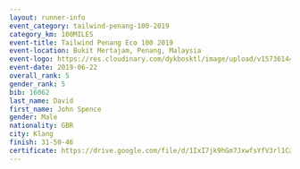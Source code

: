 ```yaml
--- 
layout: runner-info 
event_category: tailwind-penang-100-2019 
category_km: 100MILES 
event-title: Tailwind Penang Eco 100 2019 
event-location: Bukit Mertajam, Penang, Malaysia 
event-logo: https://res.cloudinary.com/dykbosktl/image/upload/v1573614442/Logo/Logo_gqlzi3.jpg 
event-date: 2019-06-22 
overall_rank: 5
gender_rank: 5
bib: 16062
last_name: David
first_name: John Spence
gender: Male
nationality: GBR
city: Klang
finish: 31-50-46
certificate: https://drive.google.com/file/d/1IxI7jk9hGm7JxwfsYfV3rl1CaM0NYHcr/view?usp=sharing
--- 
```

